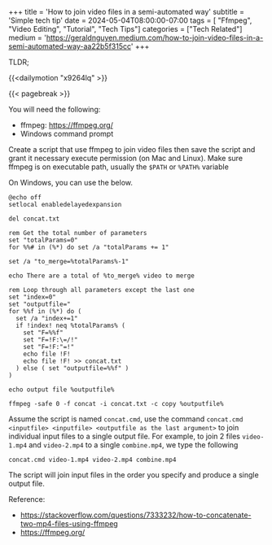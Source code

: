 +++
title = 'How to join video files in a semi-automated way'
subtitle = 'Simple tech tip'
date = 2024-05-04T08:00:00-07:00
tags = [ "Ffmpeg", "Video Editing", "Tutorial", "Tech Tips"]
categories = ["Tech Related"]
medium = 'https://geraldnguyen.medium.com/how-to-join-video-files-in-a-semi-automated-way-aa22b5f315cc'
+++

TLDR;

{{<dailymotion "x9264lq" >}}

{{< pagebreak >}}


You will need the following:
- ffmpeg: https://ffmpeg.org/
- Windows command prompt

Create a script that use ffmpeg to join video files then save the script and grant it necessary execute permission (on Mac and Linux). Make sure ffmpeg is on executable path, usually the `$PATH` or `%PATH%` variable

On Windows, you can use the below.

```
@echo off
setlocal enabledelayedexpansion

del concat.txt

rem Get the total number of parameters
set "totalParams=0"
for %%# in (%*) do set /a "totalParams += 1"

set /a "to_merge=%totalParams%-1"

echo There are a total of %to_merge% video to merge

rem Loop through all parameters except the last one
set "index=0"
set "outputfile="
for %%f in (%*) do (
  set /a "index+=1"
  if !index! neq %totalParams% (
    set "F=%%f"
    set "F=!F:\=/!"
    set "F=!F:"=!"
    echo file !F!
    echo file !F! >> concat.txt
  ) else ( set "outputfile=%%f" )
)

echo output file %outputfile%

ffmpeg -safe 0 -f concat -i concat.txt -c copy %outputfile%
```

Assume the script is named `concat.cmd`, use the command `concat.cmd <inputfile> <inputfile> <outputfile as the last argument>` to join individual input files to a single output file. For example, to join 2 files `video-1.mp4` and `video-2.mp4` to a single `combine.mp4`, we type the following

```
concat.cmd video-1.mp4 video-2.mp4 combine.mp4
```

The script will join input files in the order you specify and produce a single output file.

Reference:
- https://stackoverflow.com/questions/7333232/how-to-concatenate-two-mp4-files-using-ffmpeg
- https://ffmpeg.org/